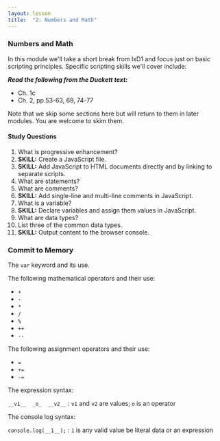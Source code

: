 ```yaml
---
layout: lesson
title:  "2: Numbers and Math"
---
```

### Numbers and Math

In this module we'll take a short break from IxD1 and focus just on basic scripting principles. Specific scripting skills we'll cover include:

***Read the following from the Duckett text:***

* Ch. 1c
* Ch. 2, pp.53-63, 69, 74-77

Note that we skip some sections here but will return to them in later modules. You are welcome to skim them.

#### Study Questions

1. What is progressive enhancement?
2. **SKILL:** Create a JavaScript file.
3. **SKILL:** Add JavaScript to HTML documents directly and by linking to separate scripts.
4. What are statements?
5. What are comments?
6. **SKILL:** Add single-line and multi-line comments in JavaScript.
7. What is a variable?
8. **SKILL:** Declare variables and assign them values in JavaScript.
9. What are data types?
10. List three of the common data types.
11. **SKILL:** Output content to the browser console.

### Commit to Memory

The `var` keyword and its use.

The following mathematical operators and their use:

* `+`
* `-`
* `*`
* `/`
* `%`
* `++`
* `--`

The following assignment operators and their use:
* `=`
* `+=`
* `-=`

The expression syntax:

`__v1__  _o_  __v2__`
: `v1` and `v2` are values; `o` is an operator

The console log syntax:

`console.log(__1__);`
: `1` is any valid value be literal data or an expression
